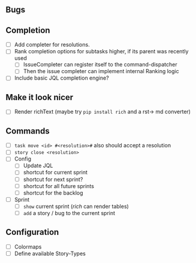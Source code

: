 ## Bugs

## Completion
+ [ ] Add completer for resolutions.
+ [ ] Rank completion options for subtasks higher, if its parent was recently used
  + [ ] IssueCompleter can register itself to the command-dispatcher
  + [ ] Then the issue completer can implement internal Ranking logic
+ [ ] Include basic JQL completion engine?

## Make it look nicer
+ [ ] Render richText (maybe try `pip install rich` and a rst-> md converter)

## Commands
+ [ ] `task move <id> #<resolution>#` also should accept a resolution
+ [ ] `story close <resolution>`
+ [ ] Config
  + [ ] Update JQL
  + [ ] shortcut for current sprint
  + [ ] shortcut for next sprint?
  + [ ] shortcut for all future sprints
  + [ ] shortcut for the backlog
+ [ ] Sprint
  + [ ] `show` current sprint (_rich_ can render tables)
  + [ ] `add` a story / bug to the current sprint

## Configuration
+ [ ] Colormaps
+ [ ] Define available Story-Types
